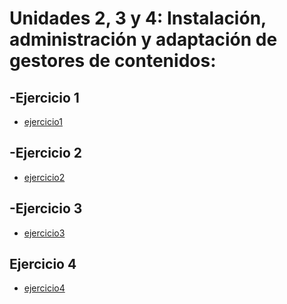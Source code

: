 # Unidades 2, 3 y 4: Instalación, administración y adaptación de gestores de contenidos:

## -Ejercicio 1 

- [ejercicio1](Markdown/ejercicio1.md)

## -Ejercicio 2 
- [ejercicio2](https://brunogont.github.io/Lagrange/)

## -Ejercicio 3 
- [ejercicio3](https://ejercicioooo3.netlify.app/)


## Ejercicio 4 

- [ejercicio4](https://cddb2f4c.jekyll-theme-chirpy-7t6.pages.dev/)
